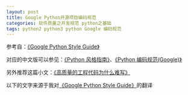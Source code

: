 ```yaml
---
layout: post
title: Google Python开源项目编码规范
categories: 软件质量之开发规范 python之基础
tags: python2 python3 python Google 编码规范
---
```


参考自：[《Google Python Style Guide》](https://google.github.io/styleguide/pyguide.html)

对应的中文版可以参见：[《Python 风格指南》](http://zh-google-styleguide.readthedocs.io/en/latest/google-python-styleguide/contents/)、[《Python 编码规范(Google)》](http://www.runoob.com/w3cnote/google-python-styleguide.html)

另外推荐这篇小文：[《高质量的工程代码为什么难写》](http://hellojava.info/?p=508)

以下的文字来源于我对[《Google Python Style Guide》](https://google.github.io/styleguide/pyguide.html)的翻译

